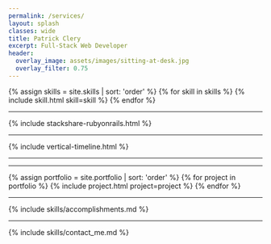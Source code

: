 ```yaml
---
permalink: /services/
layout: splash
classes: wide
title: Patrick Clery
excerpt: Full-Stack Web Developer
header:
  overlay_image: assets/images/sitting-at-desk.jpg
  overlay_filter: 0.75
---
```


<div class="skills">
{% assign skills = site.skills | sort: 'order' %}
{% for skill in skills %}
{% include skill.html skill=skill %}
{% endfor %}
</div>

***
{% include stackshare-rubyonrails.html %}

***
{% include vertical-timeline.html %}

***

***

<div class="pagebreak"></div>
<div class="portfolio">
{% assign portfolio = site.portfolio | sort: 'order' %}
{% for project in portfolio %}
{% include project.html project=project %}
{% endfor %}
</div>

***

<div class="pagebreak"></div>
{% include skills/accomplishments.md %}

***

{% include skills/contact_me.md %}
